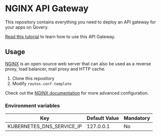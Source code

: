 # NGINX API Gateway

This repository contains everything you need to deploy an API gateway for your apps on Qovery.

[Read this tutorial](https://hub.qovery.com/guides/tutorial/use-an-api-gateway-in-front-of-multiple-services/) to learn how to use this API Gateway.

## Usage

[NGINX](https://www.nginx.com/) is an open-source web server that can also be used as a reverse proxy, load balancer, mail proxy and HTTP cache.

1. Clone this repository
2. Modify `routes.conf.template`

Check out the [NGINX documentation](https://nginx.org/en/docs/beginners_guide.html) for more advanced configuration.

### Environment variables

| Key | Default Value | Mandatory |
|-----|---------------|-----------|
|KUBERNETES_DNS_SERVICE_IP | 127.0.0.1   | No

